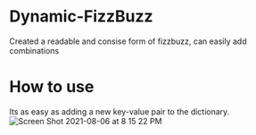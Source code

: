 # Dynamic-FizzBuzz
Created a readable and consise form of fizzbuzz, can easily add combinations

# How to use
Its as easy as adding a new key-value pair to the dictionary.
![Screen Shot 2021-08-06 at 8 15 22 PM](https://user-images.githubusercontent.com/77634274/128528470-0c3a024b-45bb-433f-a698-5609074d4701.png)

